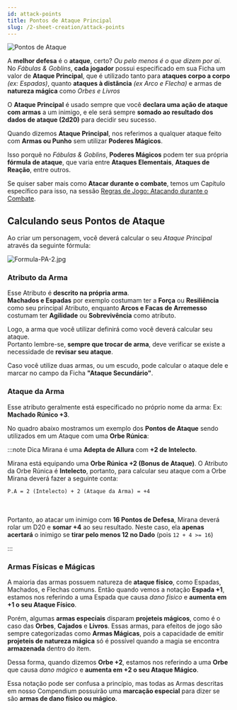 ```yaml
---
id: attack-points
title: Pontos de Ataque Principal
slug: /2-sheet-creation/attack-points
---
```


![Pontos de Ataque](https://fabulas-e-goblins-book.s3-us-west-2.amazonaws.com/criando-seu-personagem/pontos-de-ataque-01.png)

A **melhor defesa** é o **ataque**, certo? *Ou pelo menos é o que dizem por ai*.<br/>
No *Fábulas & Goblins*, **cada jogador** possui especificado em sua Ficha um valor de **Ataque Principal**, que é utilizado tanto para **ataques corpo a corpo** *(ex: Espadas)*, quanto **ataques à distância** *(ex Arco e Flecha)* e armas de **natureza mágica** como *Orbes e Livros*

O **Ataque Principal** é usado sempre que você **declara uma ação de ataque com armas** a um inimigo, e ele será sempre **somado ao resultado dos dados de ataque (2d20)** para decidir seu sucesso.

Quando dizemos **Ataque Principal**, nos referimos a qualquer ataque feito com **Armas ou Punho** sem utilizar **Poderes Mágicos**.

Isso porquê no *Fábulas & Goblins*, **Poderes Mágicos** podem ter sua própria **fórmula de ataque**, que varia entre **Ataques Elementais**, **Ataques de Reação**, entre outros.

Se quiser saber mais como **Atacar durante o combate**, temos um Capítulo específico para isso, na sessão [Regras de Jogo: Atacando durante o Combate](/docs/9-combat-rules/physical-combat).

## Calculando seus Pontos de Ataque

Ao criar um personagem, você deverá calcular o seu *Ataque Principal* através da seguinte fórmula:

![Formula-PA-2.jpg](https://s3.us-west-2.amazonaws.com/fabulas-e-goblins-book/%5Cvscode%5Cad1905d1-e718-4caa-a828-dc77462ed928.jpg)

### Atributo da Arma

Esse Atributo é **descrito na própria arma**.<br/>
**Machados e Espadas** por exemplo costumam ter a **Força** ou **Resiliência** como seu principal Atributo, enquanto **Arcos e Facas de Arremesso** costumam ter **Agilidade** ou **Sobrevivência** como atributo.

Logo, a arma que você utilizar definirá como você deverá calcular seu ataque.<br/>
Portanto lembre-se, **sempre que trocar de arma**, deve verificar se existe a necessidade de **revisar seu ataque**.

Caso você utilize duas armas, ou um escudo, pode calcular o ataque dele e marcar no campo da Ficha **"Ataque Secundário"**.

### Ataque da Arma

Esse atributo geralmente está especificado no próprio nome da arma: Ex: **Machado Rúnico +3**.

No quadro abaixo mostramos um exemplo dos **Pontos de Ataque** sendo utilizados em um Ataque com uma **Orbe Rúnica**:

:::note Dica
Mirana é uma **Adepta de Allura** com **+2 de Intelecto**.<br/>

Mirana está equipando uma **Orbe Rúnica +2 (Bonus de Ataque)**. O Atributo da Orbe Rúnica é **Intelecto**, portanto, para calcular seu ataque com a Orbe Mirana deverá fazer a seguinte conta:

<code>P.A = 2 (Intelecto) + 2 (Ataque da Arma) = +4</code>

<br/><br/>Portanto, ao atacar um inimigo com <b>16 Pontos de Defesa</b>, Mirana deverá rolar um D20 e <b>somar +4</b> ao seu resultado. Neste caso, ela <b>apenas acertará</b> o inimigo se <b>tirar pelo menos 12 no Dado</b> (pois <code>12 + 4 >= 16</code>)

:::

### Armas Físicas e Mágicas

A maioria das armas possuem natureza de **ataque físico**, como Espadas, Machados, e Flechas comuns. Então quando vemos a notação **Espada +1**, estamos nos referindo a uma Espada que causa *dano físico* e **aumenta em +1 o seu Ataque Físico**.

Porém, algumas **armas especiais** disparam **projeteis mágicos**, como é o caso das **Orbes**, **Cajados** e **Livros**. Essas armas, para efeitos de jogo são sempre categorizadas como **Armas Mágicas**, pois a capacidade de emitir **projeteis de natureza mágica** só é possível quando a magia se encontra **armazenada** dentro do item.

Dessa forma, quando dizemos **Orbe +2**, estamos nos referindo a uma **Orbe** que causa *dano mágico* e **aumenta em +2 o seu Ataque Mágico**.

Essa notação pode ser confusa a princípio, mas todas as Armas descritas em nosso Compendium possuirão uma **marcação especial** para dizer se são **armas de dano físico ou mágico**.
